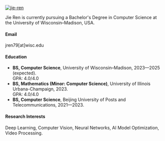 [![jie-ren](https://img.shields.io/badge/jie-ren-github-blue?logo=github)](https://github.com/BillRenCN)

Jie Ren is currently pursuing a Bachelor's Degree in Computer Science at the University of Wisconsin–Madison, USA.

#### Email
jren79[at]wisc.edu

#### Education
- **BS, Computer Science**, University of Wisconsin–Madison, 2023—2025 (expected).  
  GPA: 4.0/4.0
- **BS, Mathematics (Minor: Computer Science)**, University of Illinois Urbana-Champaign, 2023.  
  GPA: 4.0/4.0
- **BS, Computer Science**, Beijing University of Posts and Telecommunications, 2021—2023.

#### Research Interests
Deep Learning, Computer Vision, Neural Networks, AI Model Optimization, Video Processing.
